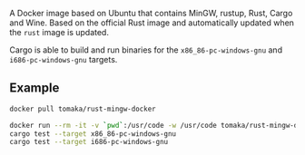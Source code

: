 A Docker image based on Ubuntu that contains MinGW, rustup, Rust, Cargo and Wine.
Based on the official Rust image and automatically updated when the `rust` image is updated.

Cargo is able to build and run binaries for the `x86_86-pc-windows-gnu` and `i686-pc-windows-gnu`
targets.

## Example

```sh
docker pull tomaka/rust-mingw-docker

docker run --rm -it -v `pwd`:/usr/code -w /usr/code tomaka/rust-mingw-docker
cargo test --target x86_86-pc-windows-gnu
cargo test --target i686-pc-windows-gnu
```
